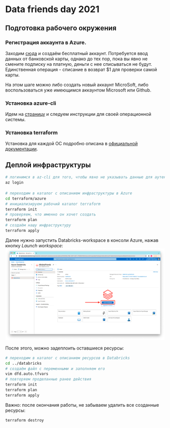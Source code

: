 # Data friends day 2021

## Подготовка рабочего окружения

### Регистрация аккаунта в Azure.

Заходим [сюда](https://azure.microsoft.com/ru-ru/free/) и создаём бесплатный аккаунт. Потребуется ввод данных от банковской
карты, однако до тех пор, пока вы явно не смените подписку на платную, деньги с нее списываться не будут. Единственная
операция - списание в возврат $1 для проверки самой карты.

На этом шаге можно либо создать новый аккаунт MicroSoft, либо воспользоваться уже имеющимся аккаунтом Microsoft или Github.

### Установка azure-cli

Идем на [страницу](https://docs.microsoft.com/en-us/cli/azure/install-azure-cli) и следуем инструкции для своей операционной системы.

### Установка terraform

Установка для каждой ОС подробно описана в [официальной документации](https://learn.hashicorp.com/tutorials/terraform/install-cli).

## Деплой инфраструктуры

```bash
# логинимся в az-cli для того, чтобы явно не указывать данные для аутентификации в коде
az login

# переходим в каталог с описанием инфраструктуры в Azure
cd terraform/azure
# инициализируем рабочий каталог terraform
terraform init
# проверяем, что именно он хочет создать
terraform plan
# создаём нашу инфраструктуру
terraform apply
```

Далее нужно запустить Databricks-workspace в консоли Azure, нажав кнопку _Launch workspace_:
![скриншот Azure консоли](launch-workspace.png)

После этого, можно задеплоить оставшиеся ресурсы:

```bash
# переходим в каталог с описанием ресурсов в Databricks
cd ../databricks
# создаём файл с переменными и заполняем его
vim dfd.auto.tfvars
# повторяем проделанные ранее действия
terraform init
terraform plan
terraform apply
```

Важно: после окончания работы, не забываем удалить все созданные ресурсы:

```bash
terraform destroy
```